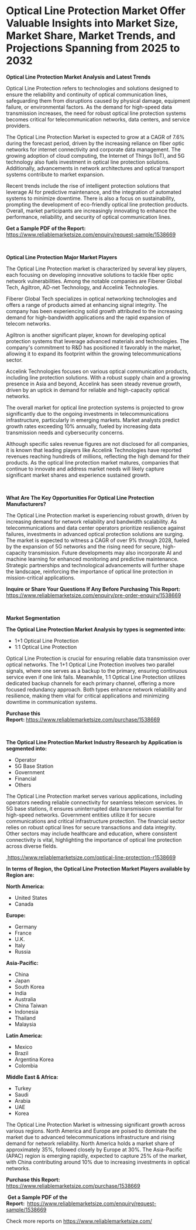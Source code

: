 <p><h1>Optical Line Protection Market Offer Valuable Insights into Market Size, Market Share, Market Trends, and Projections Spanning from 2025 to 2032</h1></p><p><strong>Optical Line Protection Market Analysis and Latest Trends</strong></p>
<p><p>Optical Line Protection refers to technologies and solutions designed to ensure the reliability and continuity of optical communication lines, safeguarding them from disruptions caused by physical damage, equipment failure, or environmental factors. As the demand for high-speed data transmission increases, the need for robust optical line protection systems becomes critical for telecommunication networks, data centers, and service providers.</p><p>The Optical Line Protection Market is expected to grow at a CAGR of 7.6% during the forecast period, driven by the increasing reliance on fiber optic networks for internet connectivity and corporate data management. The growing adoption of cloud computing, the Internet of Things (IoT), and 5G technology also fuels investment in optical line protection solutions. Additionally, advancements in network architectures and optical transport systems contribute to market expansion.</p><p>Recent trends include the rise of intelligent protection solutions that leverage AI for predictive maintenance, and the integration of automated systems to minimize downtime. There is also a focus on sustainability, prompting the development of eco-friendly optical line protection products. Overall, market participants are increasingly innovating to enhance the performance, reliability, and security of optical communication lines.</p></p>
<p><strong>Get a Sample PDF of the Report:&nbsp;</strong> <a href="https://www.reliablemarketsize.com/enquiry/request-sample/1538669?utm_campaign=2180&utm_medium=2&utm_source=Github&utm_content=ia&utm_term=15022025&utm_id=optical-line-protection">https://www.reliablemarketsize.com/enquiry/request-sample/1538669</a></p>
<p>&nbsp;</p>
<p><strong>Optical Line Protection Major Market Players</strong></p>
<p><p>The Optical Line Protection market is characterized by several key players, each focusing on developing innovative solutions to tackle fiber optic network vulnerabilities. Among the notable companies are Fiberer Global Tech, Agiltron, AD-net Technology, and Accelink Technologies. </p><p>Fiberer Global Tech specializes in optical networking technologies and offers a range of products aimed at enhancing signal integrity. The company has been experiencing solid growth attributed to the increasing demand for high-bandwidth applications and the rapid expansion of telecom networks.</p><p>Agiltron is another significant player, known for developing optical protection systems that leverage advanced materials and technologies. The company's commitment to R&D has positioned it favorably in the market, allowing it to expand its footprint within the growing telecommunications sector.</p><p>Accelink Technologies focuses on various optical communication products, including line protection solutions. With a robust supply chain and a growing presence in Asia and beyond, Accelink has seen steady revenue growth, driven by an uptick in demand for reliable and high-capacity optical networks.</p><p>The overall market for optical line protection systems is projected to grow significantly due to the ongoing investments in telecommunications infrastructure, particularly in emerging markets. Market analysts predict growth rates exceeding 10% annually, fueled by increasing data transmission needs and cybersecurity concerns.</p><p>Although specific sales revenue figures are not disclosed for all companies, it is known that leading players like Accelink Technologies have reported revenues reaching hundreds of millions, reflecting the high demand for their products. As the optical line protection market matures, companies that continue to innovate and address market needs will likely capture significant market shares and experience sustained growth.</p></p>
<p>&nbsp;</p>
<p><strong>What Are The Key Opportunities For Optical Line Protection Manufacturers?</strong></p>
<p><p>The Optical Line Protection market is experiencing robust growth, driven by increasing demand for network reliability and bandwidth scalability. As telecommunications and data center operators prioritize resilience against failures, investments in advanced optical protection solutions are surging. The market is expected to witness a CAGR of over 9% through 2028, fueled by the expansion of 5G networks and the rising need for secure, high-capacity transmission. Future developments may also incorporate AI and machine learning for enhanced monitoring and predictive maintenance. Strategic partnerships and technological advancements will further shape the landscape, reinforcing the importance of optical line protection in mission-critical applications.</p></p>
<p><strong>Inquire or Share Your Questions If Any Before Purchasing This Report:</strong> <a href="https://www.reliablemarketsize.com/enquiry/pre-order-enquiry/1538669?utm_campaign=2180&utm_medium=2&utm_source=Github&utm_content=ia&utm_term=15022025&utm_id=optical-line-protection">https://www.reliablemarketsize.com/enquiry/pre-order-enquiry/1538669</a></p>
<p>&nbsp;</p>
<p><strong>Market Segmentation</strong></p>
<p><strong>The Optical Line Protection Market Analysis by types is segmented into:</strong></p>
<p><ul><li>1+1 Optical Line Protection</li><li>1:1 Optical Line Protection</li></ul></p>
<p><p>Optical Line Protection is crucial for ensuring reliable data transmission over optical networks. The 1+1 Optical Line Protection involves two parallel signals, where one serves as a backup to the primary, ensuring continuous service even if one link fails. Meanwhile, 1:1 Optical Line Protection utilizes dedicated backup channels for each primary channel, offering a more focused redundancy approach. Both types enhance network reliability and resilience, making them vital for critical applications and minimizing downtime in communication systems.</p></p>
<p><strong>Purchase this Report:&nbsp;</strong><a href="https://www.reliablemarketsize.com/purchase/1538669?utm_campaign=2180&utm_medium=2&utm_source=Github&utm_content=ia&utm_term=15022025&utm_id=optical-line-protection">https://www.reliablemarketsize.com/purchase/1538669</a></p>
<p>&nbsp;</p>
<p><strong>The Optical Line Protection Market Industry Research by Application is segmented into:</strong></p>
<p><ul><li>Operator</li><li>5G Base Station</li><li>Government</li><li>Financial</li><li>Others</li></ul></p>
<p><p>The Optical Line Protection market serves various applications, including operators needing reliable connectivity for seamless telecom services. In 5G base stations, it ensures uninterrupted data transmission essential for high-speed networks. Government entities utilize it for secure communications and critical infrastructure protection. The financial sector relies on robust optical lines for secure transactions and data integrity. Other sectors may include healthcare and education, where consistent connectivity is vital, highlighting the importance of optical line protection across diverse fields.</p></p>
<p><a href="https://www.reliablemarketsize.com/optical-line-protection-r1538669?utm_campaign=2180&utm_medium=2&utm_source=Github&utm_content=ia&utm_term=15022025&utm_id=optical-line-protection">&nbsp;https://www.reliablemarketsize.com/optical-line-protection-r1538669</a></p>
<p><strong>In terms of Region, the Optical Line Protection Market Players available by Region are:</strong></p>
<p>
    <p> <strong> North America: </strong>
        <ul>
            <li>United States</li>
            <li>Canada</li>
        </ul>
        </p> 
    <p> <strong> Europe: </strong>
        <ul>
            <li>Germany</li>
            <li>France</li>
            <li>U.K.</li>
            <li>Italy</li>
            <li>Russia</li>
        </ul>
        </p> 
    <p> <strong> Asia-Pacific: </strong>
        <ul>
            <li>China</li>
            <li>Japan</li>
            <li>South Korea</li>
            <li>India</li>
            <li>Australia</li>
            <li>China Taiwan</li>
            <li>Indonesia</li>
            <li>Thailand</li>
            <li>Malaysia</li>
        </ul>
        </p> 
    <p> <strong> Latin America: </strong>
        <ul>
            <li>Mexico</li>
            <li>Brazil</li>
            <li>Argentina Korea</li>
            <li>Colombia</li>
        </ul>
        </p> 
    <p> <strong> Middle East & Africa: </strong>
        <ul>
            <li>Turkey</li>
            <li>Saudi</li>
            <li>Arabia</li>
            <li>UAE</li>
            <li>Korea</li>
        </ul>
    </p>
    </p>
<p><p>The Optical Line Protection Market is witnessing significant growth across various regions. North America and Europe are poised to dominate the market due to advanced telecommunications infrastructure and rising demand for network reliability. North America holds a market share of approximately 35%, followed closely by Europe at 30%. The Asia-Pacific (APAC) region is emerging rapidly, expected to capture 25% of the market, with China contributing around 10% due to increasing investments in optical networks.</p></p>
<p><strong>Purchase this Report: </strong><a href="https://www.reliablemarketsize.com/purchase/1538669?utm_campaign=2180&utm_medium=2&utm_source=Github&utm_content=ia&utm_term=15022025&utm_id=optical-line-protection">https://www.reliablemarketsize.com/purchase/1538669</a></p>
<p>&nbsp;<strong>Get a Sample PDF of the Report:&nbsp;&nbsp;</strong><a href="https://www.reliablemarketsize.com/enquiry/request-sample/1538669?utm_campaign=2180&utm_medium=2&utm_source=Github&utm_content=ia&utm_term=15022025&utm_id=optical-line-protection">https://www.reliablemarketsize.com/enquiry/request-sample/1538669</a></p>
<p><strong></strong></p>
<p>Check more reports on <a href="https://www.reliablemarketsize.com/?utm_campaign=2180&utm_medium=2&utm_source=Github&utm_content=ia&utm_term=15022025&utm_id=optical-line-protection">https://www.reliablemarketsize.com/</a></p>